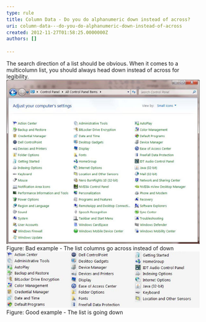```yaml
---
type: rule
title: Column Data - Do you do alphanumeric down instead of across?
uri: column-data---do-you-do-alphanumeric-down-instead-of-across
created: 2012-11-27T01:58:25.0000000Z
authors: []

---
```


 
The search direction of a list should be obvious. When it comes to a multicolumn list, you should always head down instead of across for legibility.
   ​![Bad alignment](../../assets/bad-alphanum.jpg)Figure: Bad example - The list columns go across instead of down![Good alignment](../../assets/good-alphanum.jpg)Figure: Good example - The list is going down
